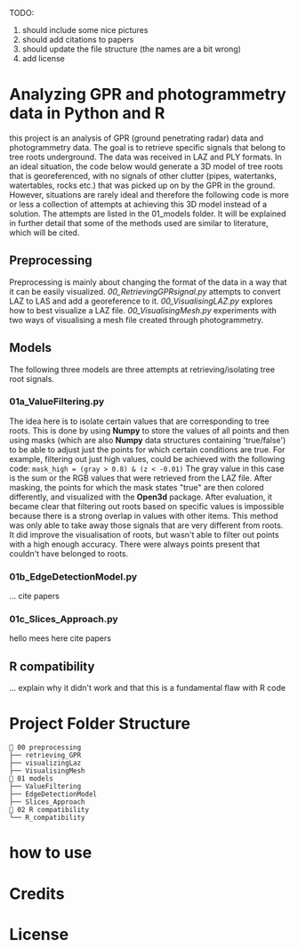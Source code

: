 TODO:
1. should include some nice pictures
2. should add citations to papers
3. should update the file structure (the names are a bit wrong)
4. add license

# Analyzing GPR and photogrammetry data in Python and R
this project is an analysis of GPR (ground penetrating radar) data and photogrammetry data. 
The goal is to retrieve specific signals that belong to tree roots 
underground. The data was received in LAZ and PLY formats. In an 
ideal situation, the code below would generate a 3D model of tree roots that is georeferenced, 
with no signals of other clutter (pipes, watertanks, watertables, rocks etc.) that was picked up on by the GPR in the ground.
However, situations are rarely ideal and therefore the following code is more or less a collection of
attempts at achieving this 3D model instead of a solution. The attempts are listed in the 01_models folder. 
It will be explained in further detail that some of the methods used are similar to
literature, which will be cited. 
## Preprocessing
Preprocessing is mainly about changing the format of the data in a 
way that it can be easily visualized. _00_RetrievingGPRsignal.py_ attempts 
to convert LAZ to LAS and add a georeference to it. _00_VisualisingLAZ.py_
explores how to best visualize a LAZ file. _00_VisualisingMesh.py_ experiments 
with two ways of visualising a mesh file created through photogrammetry. 
## Models
The following three models are three attempts at retrieving/isolating tree root signals.
### 01a_ValueFiltering.py
The idea here is to isolate certain values that are corresponding to tree roots.
This is done by using **Numpy** to store the values of all points and then using masks 
(which are also **Numpy** data structures containing 'true/false') to be able to adjust 
just the points for which certain conditions are true. For example, filtering out just high values, could
be achieved with the following code: `mask_high = (gray > 0.8) & (z < -0.01)`
The gray value in this case is the sum or the RGB values that were retrieved from the LAZ file. 
After masking, the points for which the mask states "true" are then colored differently, 
and visualized with the **Open3d** package. After evaluation, it became clear that filtering out roots 
based on specific values is impossible because there is a strong overlap in values with other items. This method
was only able to take away those signals that are very different from roots. It did improve the visualisation of roots,
but wasn't able to filter out points with a high enough accuracy. There were always points present 
that couldn't have belonged to roots.
### 01b_EdgeDetectionModel.py
...
cite papers
### 01c_Slices_Approach.py
hello mees here
cite papers
## R compatibility
...
explain why it didn't work and that this is a fundamental flaw with R code
# Project Folder Structure
```
📁 00 preprocessing  
├── retrieving_GPR  
├── visualizingLaz 
├── VisualisingMesh
📁 01 models  
├── ValueFiltering  
├── EdgeDetectionModel
├── Slices_Approach
📁 02 R compatibility  
└── R_compatibility  
```
# how to use

# Credits

# License

